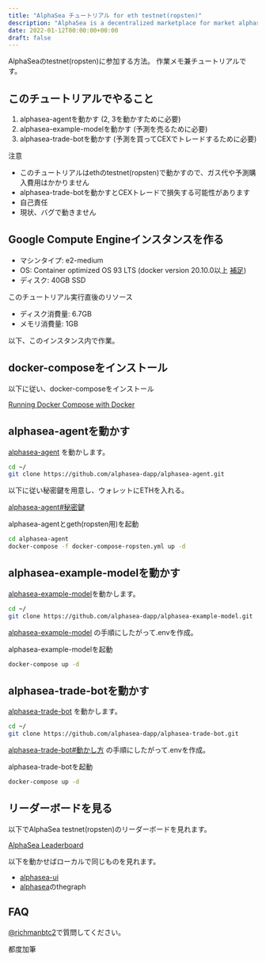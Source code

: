 ```yaml
---
title: "AlphaSea チュートリアル for eth testnet(ropsten)"
description: "AlphaSea is a decentralized marketplace for market alphas."
date: 2022-01-12T00:00:00+00:00
draft: false
---
```


AlphaSeaのtestnet(ropsten)に参加する方法。
作業メモ兼チュートリアルです。

## このチュートリアルでやること

1. alphasea-agentを動かす (2, 3を動かすために必要)
2. alphasea-example-modelを動かす (予測を売るために必要)
3. alphasea-trade-botを動かす (予測を買ってCEXでトレードするために必要)

注意

- このチュートリアルはethのtestnet(ropsten)で動かすので、ガス代や予測購入費用はかかりません
- alphasea-trade-botを動かすとCEXトレードで損失する可能性があります
- 自己責任
- 現状、バグで動きません

## Google Compute Engineインスタンスを作る

- マシンタイプ: e2-medium
- OS: Container optimized OS 93 LTS (docker version 20.10.0以上 [補足](https://qiita.com/skobaken/items/03a8b9d0e443745862ac))
- ディスク: 40GB SSD

このチュートリアル実行直後のリソース

- ディスク消費量: 6.7GB
- メモリ消費量: 1GB

以下、このインスタンス内で作業。

## docker-composeをインストール

以下に従い、docker-composeをインストール

[Running Docker Compose with Docker](https://cloud.google.com/community/tutorials/docker-compose-on-container-optimized-os)

## alphasea-agentを動かす

[alphasea-agent](https://github.com/alphasea-dapp/alphasea-agent) を動かします。

```bash
cd ~/
git clone https://github.com/alphasea-dapp/alphasea-agent.git
```

以下に従い秘密鍵を用意し、ウォレットにETHを入れる。

[alphasea-agent#秘密鍵](https://github.com/alphasea-dapp/alphasea-agent#%E7%A7%98%E5%AF%86%E9%8D%B5%E3%82%92%E7%94%A8%E6%84%8F)

alphasea-agentとgeth(ropsten用)を起動

```bash
cd alphasea-agent
docker-compose -f docker-compose-ropsten.yml up -d
```

## alphasea-example-modelを動かす

[alphasea-example-model](https://github.com/alphasea-dapp/alphasea-example-model)を動かします。

```bash
cd ~/
git clone https://github.com/alphasea-dapp/alphasea-example-model.git
```

[alphasea-example-model](https://github.com/alphasea-dapp/alphasea-example-model) 
の手順にしたがって.envを作成。

alphasea-example-modelを起動

```bash
docker-compose up -d
```

## alphasea-trade-botを動かす

[alphasea-trade-bot](https://github.com/alphasea-dapp/alphasea-trade-bot) を動かします。

```bash
cd ~/
git clone https://github.com/alphasea-dapp/alphasea-trade-bot.git
```

[alphasea-trade-bot#動かし方](https://github.com/alphasea-dapp/alphasea-trade-bot#%E5%8B%95%E3%81%8B%E3%81%97%E6%96%B9)
の手順にしたがって.envを作成。

alphasea-trade-botを起動

```bash
docker-compose up -d
```

## リーダーボードを見る

以下でAlphaSea testnet(ropsten)のリーダーボードを見れます。

[AlphaSea Leaderboard](https://alphasea-app-ropsten.netlify.app/)

以下を動かせばローカルで同じものを見れます。

- [alphasea-ui](https://github.com/alphasea-dapp/alphasea-ui)
- [alphasea](https://github.com/alphasea-dapp/alphasea)のthegraph

## FAQ

[@richmanbtc2](https://twitter.com/richmanbtc2)で質問してください。

都度加筆
